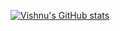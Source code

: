 [![Vishnu's GitHub stats](https://github-readme-stats.vercel.app/api?username=vishnu8742)](https://github.com/anuraghazra/github-readme-stats)
